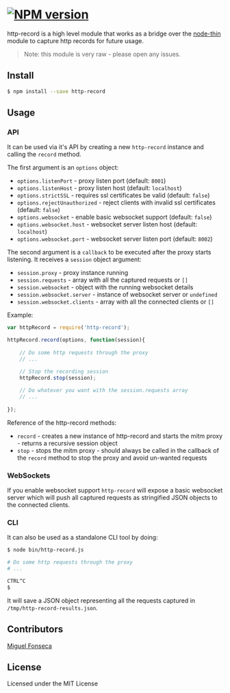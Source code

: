 #  [![NPM version][npm-image]][npm-url]

http-record is a high level module that works as a bridge over the [node-thin](https://github.com/runk/node-thin) 
module to capture http records for future usage.

> Note: this module is very raw - please open any issues.

## Install

```sh
$ npm install --save http-record
```

## Usage

### API

It can be used via it's API by creating a new `http-record` instance and calling the `record` method.

The first argument is an `options` object:

* `options.listenPort` - proxy listen port (default: `8001`)
* `options.listenHost` - proxy listen host (default: `localhost`)
* `options.strictSSL` - requires ssl certificates be valid (default: `false`)
* `options.rejectUnauthorized` - reject clients with invalid ssl certificates (default: `false`)
* `options.websocket` - enable basic websocket support (default: `false`)
* `options.websocket.host` - websocket server listen host (default: `localhost`)
* `options.websocket.port` - websocket server listen port (default: `8002`)

The second argument is a `callback` to be executed after the proxy starts listening. It receives a `session` object 
argument:

* `session.proxy` - proxy instance running
* `session.requests` - array with all the captured requests or `[]`
* `session.websocket` - object with the running websocket details
* `session.websocket.server` - instance of websocket server or `undefined`
* `session.websocket.clients` - array with all the connected clients or `[]`

Example:

```js
var httpRecord = require('http-record');

httpRecord.record(options, function(session){
    
    // Do some http requests through the proxy
    // ...

    // Stop the recording session
    httpRecord.stop(session);
    
    // Do whatever you want with the session.requests array
    // ...
    
});
```

Reference of the http-record methods:

* `record` - creates a new instance of http-record and starts the mitm proxy - returns a recursive session object
* `stop` - stops the mitm proxy - should always be called in the callback of the `record` method to stop the proxy 
and avoid un-wanted requests

### WebSockets

If you enable websocket support `http-record` will expose a basic websocket server which will push all captured requests
as stringified JSON objects to the connected clients.

### CLI

It can also be used as a standalone CLI tool by doing:

```sh
$ node bin/http-record.js

# Do some http requests through the proxy
# ...

CTRL^C
$ 
```

It will save a JSON object representing all the requests captured in `/tmp/http-record-results.json`.

## Contributors

[Miguel Fonseca](miguel.fonseca@mindera.com)

## License

Licensed under the MIT License

[npm-url]: https://npmjs.org/package/http-record
[npm-image]: https://badge.fury.io/js/http-record.svg
